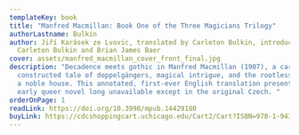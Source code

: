 ```yaml
---
templateKey: book
title: "Manfred Macmillan: Book One of the Three Magicians Trilogy"
authorLastname: Bulkin
author: Jiří Karásek ze Lvovic, translated by Carleton Bulkin, introduction by
  Carleton Bulkin and Brian James Baer
cover: assets/manfred_macmillan_cover_front_final.jpg
description: "Decadence meets gothic in Manfred Macmillan (1907), a carefully
  constructed tale of doppelgängers, magical intrigue, and the rootless scion of
  a noble house. This annotated, first-ever English translation presents an
  early queer novel long unavailable except in the original Czech. "
orderOnPage: 1
readLink: https://doi.org/10.3998/mpub.14429180
buyLink: https://cdcshoppingcart.uchicago.edu/Cart2/Cart?ISBN=978-1-943208-79-1&PRESS=amherst
---
```

